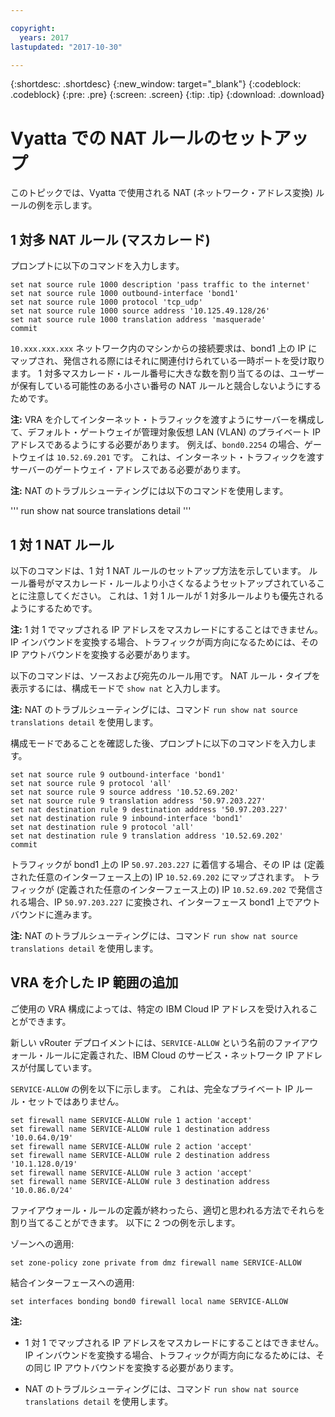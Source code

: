 ```yaml
---

copyright:
  years: 2017
lastupdated: "2017-10-30"

---
```


{:shortdesc: .shortdesc}
{:new_window: target="_blank"}
{:codeblock: .codeblock}
{:pre: .pre}
{:screen: .screen}
{:tip: .tip}
{:download: .download}

# Vyatta での NAT ルールのセットアップ
このトピックでは、Vyatta で使用される NAT (ネットワーク・アドレス変換) ルールの例を示します。

## 1 対多 NAT ルール (マスカレード)

プロンプトに以下のコマンドを入力します。

~~~
set nat source rule 1000 description 'pass traffic to the internet'
set nat source rule 1000 outbound-interface 'bond1'
set nat source rule 1000 protocol 'tcp_udp'
set nat source rule 1000 source address '10.125.49.128/26'
set nat source rule 1000 translation address 'masquerade'
commit
~~~

`10.xxx.xxx.xxx` ネットワーク内のマシンからの接続要求は、bond1 上の IP にマップされ、発信される際にはそれに関連付けられている一時ポートを受け取ります。 1 対多マスカレード・ルール番号に大きな数を割り当てるのは、ユーザーが保有している可能性のある小さい番号の NAT ルールと競合しないようにするためです。

**注:** VRA を介してインターネット・トラフィックを渡すようにサーバーを構成して、デフォルト・ゲートウェイが管理対象仮想 LAN (VLAN) のプライベート IP アドレスであるようにする必要があります。 例えば、`bond0.2254` の場合、ゲートウェイは `10.52.69.201` です。 これは、インターネット・トラフィックを渡すサーバーのゲートウェイ・アドレスである必要があります。

**注:** NAT のトラブルシューティングには以下のコマンドを使用します。 

'''
run show nat source translations detail 
'''

## 1 対 1 NAT ルール

以下のコマンドは、1 対 1 NAT ルールのセットアップ方法を示しています。 ルール番号がマスカレード・ルールより小さくなるようセットアップされていることに注意してください。 これは、1 対 1 ルールが 1 対多ルールよりも優先されるようにするためです。

**注:** 1 対 1 でマップされる IP アドレスをマスカレードにすることはできません。 IP インバウンドを変換する場合、トラフィックが両方向になるためには、その IP アウトバウンドを変換する必要があります。

以下のコマンドは、ソースおよび宛先のルール用です。 NAT ルール・タイプを表示するには、構成モードで `show nat` と入力します。

**注:** NAT のトラブルシューティングには、コマンド `run show nat source translations detail` を使用します。 

構成モードであることを確認した後、プロンプトに以下のコマンドを入力します。

~~~
set nat source rule 9 outbound-interface 'bond1'
set nat source rule 9 protocol 'all'
set nat source rule 9 source address '10.52.69.202'
set nat source rule 9 translation address '50.97.203.227'
set nat destination rule 9 destination address '50.97.203.227'
set nat destination rule 9 inbound-interface 'bond1'
set nat destination rule 9 protocol 'all'
set nat destination rule 9 translation address '10.52.69.202'
commit
~~~

トラフィックが bond1 上の IP `50.97.203.227` に着信する場合、その IP は (定義された任意のインターフェース上の) IP `10.52.69.202` にマップされます。 トラフィックが (定義された任意のインターフェース上の) IP `10.52.69.202` で発信される場合、IP `50.97.203.227` に変換され、インターフェース bond1 上でアウトバウンドに進みます。

**注:** NAT のトラブルシューティングには、コマンド `run show nat source translations detail` を使用します。

## VRA を介した IP 範囲の追加

ご使用の VRA 構成によっては、特定の IBM Cloud IP アドレスを受け入れることができます。 

新しい vRouter デプロイメントには、`SERVICE-ALLOW` という名前のファイアウォール・ルールに定義された、IBM Cloud のサービス・ネットワーク IP アドレスが付属しています。

`SERVICE-ALLOW` の例を以下に示します。 これは、完全なプライベート IP ルール・セットではありません。

~~~
set firewall name SERVICE-ALLOW rule 1 action 'accept'
set firewall name SERVICE-ALLOW rule 1 destination address '10.0.64.0/19'
set firewall name SERVICE-ALLOW rule 2 action 'accept'
set firewall name SERVICE-ALLOW rule 2 destination address '10.1.128.0/19'
set firewall name SERVICE-ALLOW rule 3 action 'accept'
set firewall name SERVICE-ALLOW rule 3 destination address '10.0.86.0/24'
~~~

ファイアウォール・ルールの定義が終わったら、適切と思われる方法でそれらを割り当てることができます。 以下に 2 つの例を示します。 

ゾーンへの適用:

`set zone-policy zone private from dmz firewall name SERVICE-ALLOW`

結合インターフェースへの適用:

`set interfaces bonding bond0 firewall local name SERVICE-ALLOW`

**注:**

* 1 対 1 でマップされる IP アドレスをマスカレードにすることはできません。 IP インバウンドを変換する場合、トラフィックが両方向になるためには、その同じ IP アウトバウンドを変換する必要があります。

* NAT のトラブルシューティングには、コマンド `run show nat source translations detail` を使用します。

